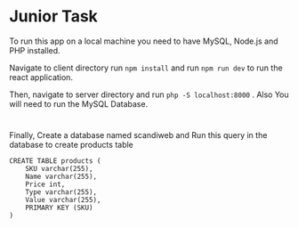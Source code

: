 # Junior Task

To run this app on a local machine you need to have MySQL, Node.js and PHP installed.

Navigate to client directory run `npm install` and run `npm run dev` to run the react application.

Then, navigate to server directory and run `php -S localhost:8000` .
Also You will need to run the MySQL Database.

#

Finally, Create a database named scandiweb and Run this query in the database to create products table

```
CREATE TABLE products (
    SKU varchar(255),
    Name varchar(255),
    Price int,
    Type varchar(255),
    Value varchar(255),
    PRIMARY KEY (SKU)
)
```
